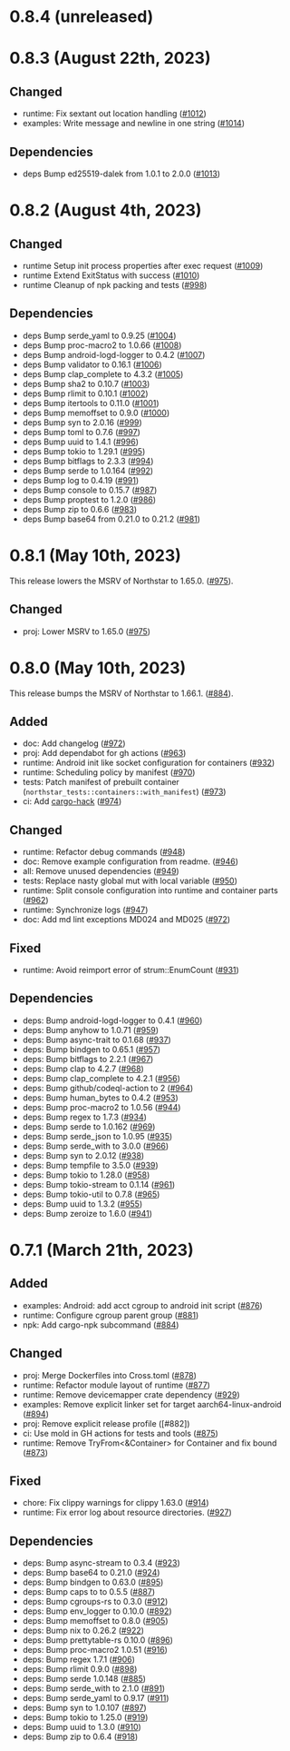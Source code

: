 # 0.8.4 (unreleased)

# 0.8.3 (August 22th, 2023)

## Changed

- runtime: Fix sextant out location handling ([#1012])
- examples: Write message and newline in one string ([#1014])

## Dependencies

- deps Bump ed25519-dalek from 1.0.1 to 2.0.0 ([#1013])

[#1012]: https://github.com/esrlabs/northstar/pull/1012
[#1013]: https://github.com/esrlabs/northstar/pull/1013
[#1014]: https://github.com/esrlabs/northstar/pull/1014

# 0.8.2 (August 4th, 2023)

## Changed

- runtime Setup init process properties after exec request ([#1009])
- runtime Extend ExitStatus with success ([#1010])
- runtime Cleanup of npk packing and tests ([#998])

## Dependencies

- deps Bump serde_yaml to 0.9.25 ([#1004])
- deps Bump proc-macro2 to 1.0.66 ([#1008])
- deps Bump android-logd-logger to 0.4.2 ([#1007])
- deps Bump validator to 0.16.1 ([#1006])
- deps Bump clap_complete to 4.3.2 ([#1005])
- deps Bump sha2 to 0.10.7 ([#1003])
- deps Bump rlimit to 0.10.1 ([#1002])
- deps Bump itertools to 0.11.0 ([#1001])
- deps Bump memoffset to 0.9.0 ([#1000])
- deps Bump syn to 2.0.16 ([#999])
- deps Bump toml to 0.7.6 ([#997])
- deps Bump uuid to 1.4.1 ([#996])
- deps Bump tokio to 1.29.1 ([#995])
- deps Bump bitflags to 2.3.3 ([#994])
- deps Bump serde to 1.0.164 ([#992])
- deps Bump log to 0.4.19 ([#991])
- deps Bump console to 0.15.7 ([#987])
- deps Bump proptest to 1.2.0 ([#986])
- deps Bump zip to 0.6.6 ([#983])
- deps Bump base64 from 0.21.0 to 0.21.2 ([#981])

[#1000]: https://github.com/esrlabs/northstar/pull/1000
[#1001]: https://github.com/esrlabs/northstar/pull/1001
[#1002]: https://github.com/esrlabs/northstar/pull/1002
[#1003]: https://github.com/esrlabs/northstar/pull/1003
[#1004]: https://github.com/esrlabs/northstar/pull/1004
[#1005]: https://github.com/esrlabs/northstar/pull/1005
[#1006]: https://github.com/esrlabs/northstar/pull/1006
[#1007]: https://github.com/esrlabs/northstar/pull/1007
[#1008]: https://github.com/esrlabs/northstar/pull/1008
[#1009]: https://github.com/esrlabs/northstar/pull/1009
[#1010]: https://github.com/esrlabs/northstar/pull/1010
[#981]: https://github.com/esrlabs/northstar/pull/981
[#983]: https://github.com/esrlabs/northstar/pull/983
[#986]: https://github.com/esrlabs/northstar/pull/986
[#987]: https://github.com/esrlabs/northstar/pull/987
[#991]: https://github.com/esrlabs/northstar/pull/991
[#992]: https://github.com/esrlabs/northstar/pull/992
[#994]: https://github.com/esrlabs/northstar/pull/994
[#995]: https://github.com/esrlabs/northstar/pull/995
[#996]: https://github.com/esrlabs/northstar/pull/996
[#997]: https://github.com/esrlabs/northstar/pull/997
[#998]: https://github.com/esrlabs/northstar/pull/998
[#999]: https://github.com/esrlabs/northstar/pull/999

# 0.8.1 (May 10th, 2023)

This release lowers the MSRV of Northstar to 1.65.0. ([#975]).

## Changed

- proj: Lower MSRV to 1.65.0 ([#975])

[#975]: https://github.com/esrlabs/northstar/pull/975

# 0.8.0 (May 10th, 2023)

This release bumps the MSRV of Northstar to 1.66.1. ([#884]).

## Added

- doc: Add changelog ([#972])
- proj: Add dependabot for gh actions ([#963])
- runtime: Android init like socket configuration for containers ([#932])
- runtime: Scheduling policy by manifest ([#970])
- tests: Patch manifest of prebuilt container (`northstar_tests::containers::with_manifest`)
  ([#973])
- ci: Add [cargo-hack](https://github.com/taiki-e/cargo-hack) ([#974])

## Changed

- runtime: Refactor debug commands ([#948])
- doc: Remove example configuration from readme. ([#946])
- all: Remove unused dependencies ([#949])
- tests: Replace nasty global mut with local variable ([#950])
- runtime: Split console configuration into runtime and container parts ([#962])
- runtime: Synchronize logs ([#947])
- doc: Add md lint exceptions MD024 and MD025 ([#972])

## Fixed

- runtime: Avoid reimport error of strum::EnumCount ([#931])

## Dependencies

- deps: Bump android-logd-logger to 0.4.1 ([#960])
- deps: Bump anyhow to 1.0.71 ([#959])
- deps: Bump async-trait to 0.1.68 ([#937])
- deps: Bump bindgen to 0.65.1 ([#957])
- deps: Bump bitflags to 2.2.1 ([#967])
- deps: Bump clap to 4.2.7 ([#968])
- deps: Bump clap_complete to 4.2.1 ([#956])
- deps: Bump github/codeql-action to 2 ([#964])
- deps: Bump human_bytes to 0.4.2 ([#953])
- deps: Bump proc-macro2 to 1.0.56 ([#944])
- deps: Bump regex to 1.7.3 ([#934])
- deps: Bump serde to 1.0.162 ([#969])
- deps: Bump serde_json to 1.0.95 ([#935])
- deps: Bump serde_with to 3.0.0 ([#966])
- deps: Bump syn to 2.0.12 ([#938])
- deps: Bump tempfile to 3.5.0 ([#939])
- deps: Bump tokio to 1.28.0 ([#958])
- deps: Bump tokio-stream to 0.1.14 ([#961])
- deps: Bump tokio-util to 0.7.8 ([#965])
- deps: Bump uuid to 1.3.2 ([#955])
- deps: Bump zeroize to 1.6.0 ([#941])

[#931]: https://github.com/esrlabs/northstar/pull/931
[#932]: https://github.com/esrlabs/northstar/pull/932
[#934]: https://github.com/esrlabs/northstar/pull/934
[#935]: https://github.com/esrlabs/northstar/pull/935
[#937]: https://github.com/esrlabs/northstar/pull/937
[#938]: https://github.com/esrlabs/northstar/pull/938
[#939]: https://github.com/esrlabs/northstar/pull/939
[#941]: https://github.com/esrlabs/northstar/pull/941
[#944]: https://github.com/esrlabs/northstar/pull/944
[#946]: https://github.com/esrlabs/northstar/pull/946
[#947]: https://github.com/esrlabs/northstar/pull/947
[#948]: https://github.com/esrlabs/northstar/pull/948
[#949]: https://github.com/esrlabs/northstar/pull/949
[#950]: https://github.com/esrlabs/northstar/pull/950
[#953]: https://github.com/esrlabs/northstar/pull/953
[#955]: https://github.com/esrlabs/northstar/pull/955
[#956]: https://github.com/esrlabs/northstar/pull/956
[#957]: https://github.com/esrlabs/northstar/pull/957
[#958]: https://github.com/esrlabs/northstar/pull/958
[#959]: https://github.com/esrlabs/northstar/pull/959
[#960]: https://github.com/esrlabs/northstar/pull/960
[#961]: https://github.com/esrlabs/northstar/pull/961
[#962]: https://github.com/esrlabs/northstar/pull/962
[#963]: https://github.com/esrlabs/northstar/pull/963
[#964]: https://github.com/esrlabs/northstar/pull/964
[#965]: https://github.com/esrlabs/northstar/pull/965
[#966]: https://github.com/esrlabs/northstar/pull/966
[#967]: https://github.com/esrlabs/northstar/pull/967
[#968]: https://github.com/esrlabs/northstar/pull/968
[#969]: https://github.com/esrlabs/northstar/pull/969
[#970]: https://github.com/esrlabs/northstar/pull/970
[#972]: https://github.com/esrlabs/northstar/pull/972
[#973]: https://github.com/esrlabs/northstar/pull/973
[#974]: https://github.com/esrlabs/northstar/pull/974

# 0.7.1 (March 21th, 2023)

## Added

- examples: Android: add acct cgroup to android init script ([#876])
- runtime: Configure cgroup parent group ([#881])
- npk: Add cargo-npk subcommand ([#884])

## Changed

- proj: Merge Dockerfiles into Cross.toml ([#878])
- runtime: Refactor module layout of runtime ([#877])
- runtime: Remove devicemapper crate dependency ([#929])
- examples: Remove explicit linker set for target aarch64-linux-android ([#894])
- proj: Remove explicit release profile ([#882])
- ci: Use mold in GH actions for tests and tools ([#875])
- runtime: Remove TryFrom<&Container> for Container and fix bound ([#873])

## Fixed

- chore: Fix clippy warnings for clippy 1.63.0 ([#914])
- runtime: Fix error log about resource directories. ([#927])

## Dependencies

- deps: Bump async-stream to 0.3.4 ([#923])
- deps: Bump base64 to 0.21.0 ([#924])
- deps: Bump bindgen to 0.63.0 ([#895])
- deps: Bump caps to to 0.5.5 ([#887])
- deps: Bump cgroups-rs to 0.3.0 ([#912])
- deps: Bump env_logger to 0.10.0 ([#892])
- deps: Bump memoffset to 0.8.0 ([#905])
- deps: Bump nix to 0.26.2 ([#922])
- deps: Bump prettytable-rs 0.10.0 ([#896])
- deps: Bump proc-macro2  1.0.51 ([#916])
- deps: Bump regex 1.7.1 ([#906])
- deps: Bump rlimit 0.9.0 ([#898])
- deps: Bump serde 1.0.148 ([#885])
- deps: Bump serde_with to 2.1.0 ([#891])
- deps: Bump serde_yaml to 0.9.17 ([#911])
- deps: Bump syn to 1.0.107 ([#897])
- deps: Bump tokio to 1.25.0 ([#919])
- deps: Bump uuid to 1.3.0 ([#910])
- deps: Bump zip to 0.6.4 ([#918])

[#873]: https://github.com/esrlabs/northstar/pull/873
[#875]: https://github.com/esrlabs/northstar/pull/875
[#876]: https://github.com/esrlabs/northstar/pull/876
[#877]: https://github.com/esrlabs/northstar/pull/877
[#878]: https://github.com/esrlabs/northstar/pull/878
[#881]: https://github.com/esrlabs/northstar/pull/881
[#884]: https://github.com/esrlabs/northstar/pull/884
[#885]: https://github.com/esrlabs/northstar/pull/885
[#887]: https://github.com/esrlabs/northstar/pull/887
[#891]: https://github.com/esrlabs/northstar/pull/891
[#892]: https://github.com/esrlabs/northstar/pull/892
[#894]: https://github.com/esrlabs/northstar/pull/894
[#895]: https://github.com/esrlabs/northstar/pull/895
[#896]: https://github.com/esrlabs/northstar/pull/896
[#897]: https://github.com/esrlabs/northstar/pull/897
[#898]: https://github.com/esrlabs/northstar/pull/898
[#905]: https://github.com/esrlabs/northstar/pull/905
[#906]: https://github.com/esrlabs/northstar/pull/906
[#910]: https://github.com/esrlabs/northstar/pull/910
[#911]: https://github.com/esrlabs/northstar/pull/911
[#912]: https://github.com/esrlabs/northstar/pull/912
[#914]: https://github.com/esrlabs/northstar/pull/914
[#916]: https://github.com/esrlabs/northstar/pull/916
[#918]: https://github.com/esrlabs/northstar/pull/918
[#919]: https://github.com/esrlabs/northstar/pull/919
[#922]: https://github.com/esrlabs/northstar/pull/922
[#923]: https://github.com/esrlabs/northstar/pull/923
[#924]: https://github.com/esrlabs/northstar/pull/924
[#927]: https://github.com/esrlabs/northstar/pull/927
[#929]: https://github.com/esrlabs/northstar/pull/929
